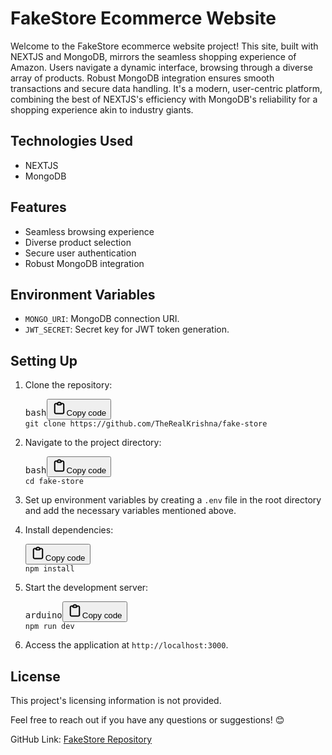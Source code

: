 <h1>FakeStore Ecommerce Website</h1>
<p>Welcome to the FakeStore ecommerce website project! This site, built with NEXTJS and MongoDB, mirrors the seamless
  shopping experience of Amazon. Users navigate a dynamic interface, browsing through a diverse array of products.
  Robust MongoDB integration ensures smooth transactions and secure data handling. It's a modern, user-centric platform,
  combining the best of NEXTJS's efficiency with MongoDB's reliability for a shopping experience akin to industry
  giants.</p>
<h2>Technologies Used</h2>
<ul>
  <li>NEXTJS</li>
  <li>MongoDB</li>
</ul>
<h2>Features</h2>
<ul>
  <li>Seamless browsing experience</li>
  <li>Diverse product selection</li>
  <li>Secure user authentication</li>
  <li>Robust MongoDB integration</li>
</ul>
<h2>Environment Variables</h2>
<ul>
  <li><code>MONGO_URI</code>: MongoDB connection URI.</li>
  <li><code>JWT_SECRET</code>: Secret key for JWT token generation.</li>
</ul>
<h2>Setting Up</h2>
<ol>
  <li>
    <p>Clone the repository:</p>
    <pre><div class="dark bg-gray-950 rounded-md"><div class="flex items-center relative text-token-text-secondary bg-token-main-surface-secondary px-4 py-2 text-xs font-sans justify-between rounded-t-md"><span>bash</span><span class="" data-state="closed"><button class="flex gap-1 items-center"><svg width="24" height="24" viewBox="0 0 24 24" fill="none" xmlns="http://www.w3.org/2000/svg" class="icon-sm"><path fill-rule="evenodd" clip-rule="evenodd" d="M12 3.5C10.8954 3.5 10 4.39543 10 5.5H14C14 4.39543 13.1046 3.5 12 3.5ZM8.53513 3.5C9.22675 2.3044 10.5194 1.5 12 1.5C13.4806 1.5 14.7733 2.3044 15.4649 3.5H17.25C18.9069 3.5 20.25 4.84315 20.25 6.5V18.5C20.25 20.1569 19.1569 21.5 17.25 21.5H6.75C5.09315 21.5 3.75 20.1569 3.75 18.5V6.5C3.75 4.84315 5.09315 3.5 6.75 3.5H8.53513ZM8 5.5H6.75C6.19772 5.5 5.75 5.94772 5.75 6.5V18.5C5.75 19.0523 6.19772 19.5 6.75 19.5H17.25C18.0523 19.5 18.25 19.0523 18.25 18.5V6.5C18.25 5.94772 17.8023 5.5 17.25 5.5H16C16 6.60457 15.1046 7.5 14 7.5H10C8.89543 7.5 8 6.60457 8 5.5Z" fill="currentColor"></path></svg>Copy code</button></span></div><div class="p-4 overflow-y-auto"><code class="!whitespace-pre hljs language-bash">git <span class="hljs-built_in">clone</span> https://github.com/TheRealKrishna/fake-store
</code></div></div></pre>
  </li>
  <li>
    <p>Navigate to the project directory:</p>
    <pre><div class="dark bg-gray-950 rounded-md"><div class="flex items-center relative text-token-text-secondary bg-token-main-surface-secondary px-4 py-2 text-xs font-sans justify-between rounded-t-md"><span>bash</span><span class="" data-state="closed"><button class="flex gap-1 items-center"><svg width="24" height="24" viewBox="0 0 24 24" fill="none" xmlns="http://www.w3.org/2000/svg" class="icon-sm"><path fill-rule="evenodd" clip-rule="evenodd" d="M12 3.5C10.8954 3.5 10 4.39543 10 5.5H14C14 4.39543 13.1046 3.5 12 3.5ZM8.53513 3.5C9.22675 2.3044 10.5194 1.5 12 1.5C13.4806 1.5 14.7733 2.3044 15.4649 3.5H17.25C18.9069 3.5 20.25 4.84315 20.25 6.5V18.5C20.25 20.1569 19.1569 21.5 17.25 21.5H6.75C5.09315 21.5 3.75 20.1569 3.75 18.5V6.5C3.75 4.84315 5.09315 3.5 6.75 3.5H8.53513ZM8 5.5H6.75C6.19772 5.5 5.75 5.94772 5.75 6.5V18.5C5.75 19.0523 6.19772 19.5 6.75 19.5H17.25C18.0523 19.5 18.25 19.0523 18.25 18.5V6.5C18.25 5.94772 17.8023 5.5 17.25 5.5H16C16 6.60457 15.1046 7.5 14 7.5H10C8.89543 7.5 8 6.60457 8 5.5Z" fill="currentColor"></path></svg>Copy code</button></span></div><div class="p-4 overflow-y-auto"><code class="!whitespace-pre hljs language-bash"><span class="hljs-built_in">cd</span> fake-store
</code></div></div></pre>
  </li>
  <li>
    <p>Set up environment variables by creating a <code>.env</code> file in the root directory and add the necessary
      variables mentioned above.</p>
  </li>
  <li>
    <p>Install dependencies:</p>
    <pre><div class="dark bg-gray-950 rounded-md"><div class="flex items-center relative text-token-text-secondary bg-token-main-surface-secondary px-4 py-2 text-xs font-sans justify-between rounded-t-md"><span class="" data-state="closed"><button class="flex gap-1 items-center"><svg width="24" height="24" viewBox="0 0 24 24" fill="none" xmlns="http://www.w3.org/2000/svg" class="icon-sm"><path fill-rule="evenodd" clip-rule="evenodd" d="M12 3.5C10.8954 3.5 10 4.39543 10 5.5H14C14 4.39543 13.1046 3.5 12 3.5ZM8.53513 3.5C9.22675 2.3044 10.5194 1.5 12 1.5C13.4806 1.5 14.7733 2.3044 15.4649 3.5H17.25C18.9069 3.5 20.25 4.84315 20.25 6.5V18.5C20.25 20.1569 19.1569 21.5 17.25 21.5H6.75C5.09315 21.5 3.75 20.1569 3.75 18.5V6.5C3.75 4.84315 5.09315 3.5 6.75 3.5H8.53513ZM8 5.5H6.75C6.19772 5.5 5.75 5.94772 5.75 6.5V18.5C5.75 19.0523 6.19772 19.5 6.75 19.5H17.25C18.0523 19.5 18.25 19.0523 18.25 18.5V6.5C18.25 5.94772 17.8023 5.5 17.25 5.5H16C16 6.60457 15.1046 7.5 14 7.5H10C8.89543 7.5 8 6.60457 8 5.5Z" fill="currentColor"></path></svg>Copy code</button></span></div><div class="p-4 overflow-y-auto"><code class="!whitespace-pre hljs">npm install
</code></div></div></pre>
  </li>
  <li>
    <p>Start the development server:</p>
    <pre><div class="dark bg-gray-950 rounded-md"><div class="flex items-center relative text-token-text-secondary bg-token-main-surface-secondary px-4 py-2 text-xs font-sans justify-between rounded-t-md"><span>arduino</span><span class="" data-state="closed"><button class="flex gap-1 items-center"><svg width="24" height="24" viewBox="0 0 24 24" fill="none" xmlns="http://www.w3.org/2000/svg" class="icon-sm"><path fill-rule="evenodd" clip-rule="evenodd" d="M12 3.5C10.8954 3.5 10 4.39543 10 5.5H14C14 4.39543 13.1046 3.5 12 3.5ZM8.53513 3.5C9.22675 2.3044 10.5194 1.5 12 1.5C13.4806 1.5 14.7733 2.3044 15.4649 3.5H17.25C18.9069 3.5 20.25 4.84315 20.25 6.5V18.5C20.25 20.1569 19.1569 21.5 17.25 21.5H6.75C5.09315 21.5 3.75 20.1569 3.75 18.5V6.5C3.75 4.84315 5.09315 3.5 6.75 3.5H8.53513ZM8 5.5H6.75C6.19772 5.5 5.75 5.94772 5.75 6.5V18.5C5.75 19.0523 6.19772 19.5 6.75 19.5H17.25C18.0523 19.5 18.25 19.0523 18.25 18.5V6.5C18.25 5.94772 17.8023 5.5 17.25 5.5H16C16 6.60457 15.1046 7.5 14 7.5H10C8.89543 7.5 8 6.60457 8 5.5Z" fill="currentColor"></path></svg>Copy code</button></span></div><div class="p-4 overflow-y-auto"><code class="!whitespace-pre hljs language-arduino">npm run dev
</code></div></div></pre>
  </li>
  <li>
    <p>Access the application at <code>http://localhost:3000</code>.</p>
  </li>
</ol>
<h2>License</h2>
<p>This project's licensing information is not provided.</p>
<p>Feel free to reach out if you have any questions or suggestions! 😊</p>
<p>GitHub Link: <a target="_new" href="https://github.com/TheRealKrishna/fake-store">FakeStore Repository</a></p>